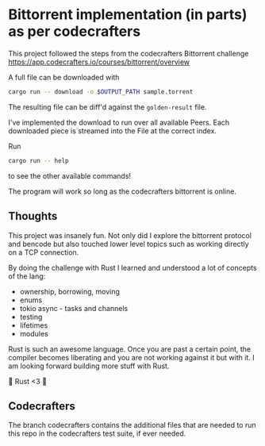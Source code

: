 # Bittorrent implementation (in parts) as per codecrafters

This project followed the steps from the codecrafters Bittorrent challenge
<https://app.codecrafters.io/courses/bittorrent/overview>

A full file can be downloaded with  
```bash
cargo run -- download -o $OUTPUT_PATH sample.torrent
```

The resulting file can be diff'd against the `golden-result` file.

I've implemented the download to run over all available Peers. Each downloaded
piece is streamed into the File at the correct index.

Run  
```bash
cargo run -- help
```

to see the other available commands!

The program will work so long as the codecrafters bittorrent is online.

## Thoughts

This project was insanely fun. Not only did I explore the bittorrent protocol
and bencode but also touched lower level topics such as working directly on a
TCP connection.

By doing the challenge with Rust I learned and understood a lot of concepts of the lang:

- ownership, borrowing, moving
- enums
- tokio async - tasks and channels
- testing
- lifetimes
- modules

Rust is such an awesome language. Once you are past a certain point, the
compiler becomes liberating and you are not working against it but with it.
I am looking forward building more stuff with Rust.

🦀 Rust <3 🦀

## Codecrafters

The branch codecrafters contains the additional files that are needed to run
this repo in the codecrafters test suite, if ever needed.

